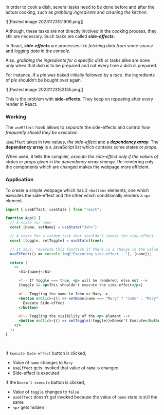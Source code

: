 In order to cook a dish, several tasks need to be done before and after the actual cooking, such as *grabbing ingredients* and *cleaning the kitchen*. 


![[Pasted image 20231123151909.png]]


Although, these tasks are not directly involved in the cooking process, they still are necessary. Such tasks are called ***side-effects***.

In React, ***side-effects*** are processes like *fetching data from some source* and *logging data in the console*.

Also, *grabbing the ingredients for a specific dish* or tasks alike are done only when that dish is to be prepared and not every time a dish is prepared. 


For instance, if a *pie* was baked initially followed by a *taco*, the ingredients of *pie* shouldn’t be bought over again. 

![[Pasted image 20231123152135.png]]

This is the problem with **side-effects**. They keep on repeating after every render in React.

### Working
The `useEffect` hook allows to *separate* the side-effects and control *how frequently should they be executed*. 

`useEffect` takes in two values, *the side-effect* and a ***dependency array***. The **dependency array** is a JavaScript list which contains some states or *props*.

When used, it tells the compiler, *execute the side-effect only if the values of states or props given in the dependency array change*. Re-rendering only the components which are changed makes the webpage more efficient.


### Application
To create a simple webpage which has 2 `<button>` elements, one which executes the side-effect and the other which conditionally renders a `<p>` element.

```jsx
import { useEffect, useState } from "react";

function App() {
  // A state for name
  const [name, setName] = useState("John")

  // A state for a random task that shouldn't invoke the side-effect
  const [toggle, setToggle] = useState(true);

  // It says, "execute this function if there is a change in the value of name state"
  useEffect(() => console.log("Executing side-effect..."), [name]);

  return (
    <>
      <h1>{name}</h1>

	  <!-- If toggle === true, <p> will be rendered, else not -->
      {toggle && <p>This shouldn't execute the side-effect</p>}

	  <!-- Toggling the name to John or Mary-->
      <button onClick={() => setName(name === "Mary" ? "John" : "Mary")}>
        Execute Side-effect
      </button>

	  <!-- Toggling the visibility of the <p> element -->
      <button onClick={() => setToggle(!toggle)}>Doesn't Execute</button>
    </>
  );
}
```
<br>

If  `Execute Side-effect` button is clicked,
* Value of `name` changes to `Mary`
* `useEffect` gets invoked that value of `name` is changed
* Side-effect is executed

If the `Doesn't execute` button is clicked,
* Value of `toggle` changes to `false`
* `useEffect` doesn’t get invoked because the value of `name` state is still the same
* `<p>` gets hidden

